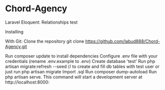# Chord-Agency
Laravel Eloquent: Relationships test 

Installing

With Git: Clone the repository git clone https://github.com/labud888/Chord-Agency.git

Run composer update to install dependencies
Configure .env file with your credentials (rename .env.example to .env)
Create database 'test'
Run php artisan migrate:refresh --seed // to create and fill db tables with test user or just run php artisan migrate
Import .sql
Run composer dump-autoload
Run php artisan serve. This command will start a development server at http://localhost:8000:

